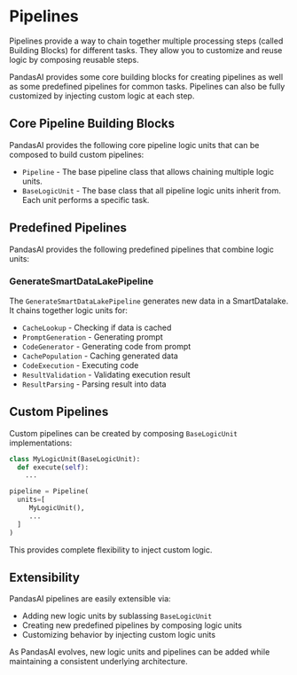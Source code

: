 # Pipelines

Pipelines provide a way to chain together multiple processing steps (called Building Blocks) for different tasks. They allow you to customize and reuse logic by composing reusable steps.

PandasAI provides some core building blocks for creating pipelines as well as some predefined pipelines for common tasks. Pipelines can also be fully customized by injecting custom logic at each step.

## Core Pipeline Building Blocks

PandasAI provides the following core pipeline logic units that can be composed to build custom pipelines:

- `Pipeline` - The base pipeline class that allows chaining multiple logic units.
- `BaseLogicUnit` - The base class that all pipeline logic units inherit from. Each unit performs a specific task.

## Predefined Pipelines

PandasAI provides the following predefined pipelines that combine logic units:

### GenerateSmartDataLakePipeline

The `GenerateSmartDataLakePipeline` generates new data in a SmartDatalake. It chains together logic units for:

- `CacheLookup` - Checking if data is cached
- `PromptGeneration` - Generating prompt
- `CodeGenerator` - Generating code from prompt
- `CachePopulation` - Caching generated data
- `CodeExecution` - Executing code
- `ResultValidation` - Validating execution result
- `ResultParsing` - Parsing result into data

## Custom Pipelines

Custom pipelines can be created by composing `BaseLogicUnit` implementations:

```python
class MyLogicUnit(BaseLogicUnit):
  def execute(self):
    ...

pipeline = Pipeline(
  units=[
     MyLogicUnit(),
     ...
  ]
)
```

This provides complete flexibility to inject custom logic.

## Extensibility

PandasAI pipelines are easily extensible via:

- Adding new logic units by sublassing `BaseLogicUnit`
- Creating new predefined pipelines by composing logic units
- Customizing behavior by injecting custom logic units

As PandasAI evolves, new logic units and pipelines can be added while maintaining a consistent underlying architecture.
